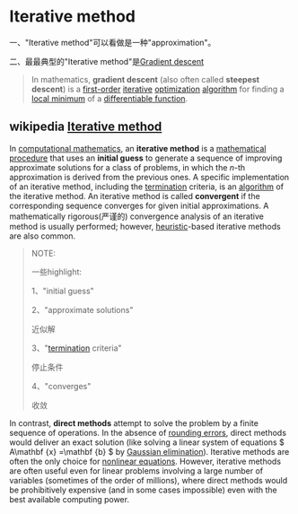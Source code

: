 # Iterative method

一、"Iterative method"可以看做是一种"approximation"。

二、最最典型的"Iterative method"是[Gradient descent](https://en.wikipedia.org/wiki/Gradient_descent)

> In mathematics, **gradient descent** (also often called **steepest descent**) is a [first-order](https://en.wikipedia.org/wiki/Category:First_order_methods) [iterative](https://en.wikipedia.org/wiki/Iterative_algorithm) [optimization](https://en.wikipedia.org/wiki/Mathematical_optimization) [algorithm](https://en.wikipedia.org/wiki/Algorithm) for finding a [local minimum](https://en.wikipedia.org/wiki/Local_minimum) of a [differentiable function](https://en.wikipedia.org/wiki/Differentiable_function). 



## wikipedia [Iterative method](https://en.wikipedia.org/wiki/Iterative_method)

In [computational mathematics](https://en.wikipedia.org/wiki/Computational_mathematics), an **iterative method** is a [mathematical procedure](https://en.wikipedia.org/wiki/Algorithm) that uses an **initial guess** to generate a sequence of improving approximate solutions for a class of problems, in which the *n*-th approximation is derived from the previous ones. A specific implementation of an iterative method, including the [termination](https://en.wikipedia.org/wiki/Algorithm#Termination) criteria, is an [algorithm](https://en.wikipedia.org/wiki/Algorithm) of the iterative method. An iterative method is called **convergent** if the corresponding sequence converges for given initial approximations. A mathematically rigorous(严谨的) convergence analysis of an iterative method is usually performed; however, [heuristic](https://en.wikipedia.org/wiki/Heuristic)-based iterative methods are also common.

> NOTE: 
>
> 一些highlight:
>
> 1、"initial guess"
>
> 2、"approximate solutions"
>
> 近似解
>
> 3、"[termination](https://en.wikipedia.org/wiki/Algorithm#Termination) criteria"
>
> 停止条件
>
> 4、"converges"
>
> 收敛

In contrast, **direct methods** attempt to solve the problem by a finite sequence of operations. In the absence of [rounding errors](https://en.wikipedia.org/wiki/Rounding_error), direct methods would deliver an exact solution (like solving a linear system of equations $ A\mathbf {x} =\mathbf {b} $ by [Gaussian elimination](https://en.wikipedia.org/wiki/Gaussian_elimination)). Iterative methods are often the only choice for [nonlinear equations](https://en.wikipedia.org/wiki/Nonlinear_equation). However, iterative methods are often useful even for linear problems involving a large number of variables (sometimes of the order of millions), where direct methods would be prohibitively expensive (and in some cases impossible) even with the best available computing power.





